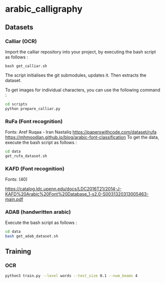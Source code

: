 # arabic_calligraphy

## Datasets

### Calliar (OCR)

Import the calliar repository into your project, by executing the bash script as follows :

```
bash get_calliar.sh
```

The script initialises the git submodules, updates it. Then extracts the dataset.

To get images for individual characters, you can use the following command :

```bash
cd scripts
python prepare_calliar.py
```

### RuFa (Font recognition)

Fonts: Aref Ruqaa - Iran Nastaliq
<https://paperswithcode.com/dataset/rufa>
<https://mhmoodlan.github.io/blog/arabic-font-classification>
To get the data, execute the bash script as follows :

```bash
cd data
get_rufa_dataset.sh
```

### KAFD (Font recognition)

Fonts: (40)

<https://catalog.ldc.upenn.edu/docs/LDC2016T21/2014-J-KAFD%20Arabic%20Font%20Database_1-s2.0-S0031320313005463-main.pdf>

### ADAB (handwritten arabic)

Execute the bash script as follows :

```bash
cd data
bash get_adab_dataset.sh    
```

## Training

### OCR

```bash
python3 train.py --level words --test_size 0.1 --num_beams 4
```
